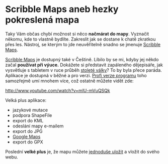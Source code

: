 <!--
title : Scribble Maps aneb hezky pokreslená mapa
author : Roman Ožana <ozana@omdesign.cz>
date : 3.2.2010 08:19:07
tags : Flex, google, maps
-->

# Scribble Maps aneb hezky pokreslená mapa

Taky Vám občas chybí možnost si něco **načmárat do mapy**. Vyznačit někomu, kde to vlastně bydlíte. Zakreslit jak se dostane k chatě zkratkou přes les. Nástroj, se kterým to jde neuvěřitelně snadno se jmenuje [Scribble Maps][1].

[Scribble Maps][1] je dostupný také v Češtině. Líbilo by se mi, kdyby jej někdo začal **používat při výuce.** Dokážete si představit zapáleného dějepisáře, jak vysvětluje s tabletem v ruce průběh [stoleté války][2]? To by byla přece paráda. Aplikace je dostupná v běžné a pro verzi. [Profi verze programu][3] toho samozřejmě umí mnohem více, což ostatně můžete vidět zde:

http://www.youtube.com/watch?v=mlU-mVuQSQk

Velká plus aplikace:

  * jazykové mutace
  * podpora ShapeFile
  * export do KML
  * odeslání mapy e-mailem
  * export do JPG
  * [Google Maps][4]
  * export do GPX

Poslední **velké plus** je, že mapu můžete [jednoduše uložit][5] a vložit do svého webu.

 [1]: http://scribblemaps.com/ "Scribble Maps"
 [2]: http://cs.wikipedia.org/wiki/Stolet%C3%A1_v%C3%A1lka "Stoletá Válka"
 [3]: http://pro.scribblemaps.com/
 [4]: http://www.google.com/maps "Google Maps"
 [5]: http://www.scribblemaps.com=IJ9I55VMak "Usmívejte se"